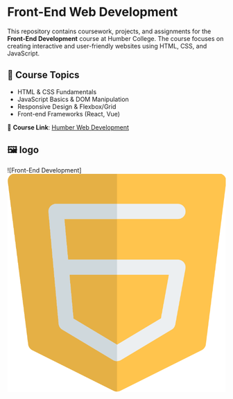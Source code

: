 # Front-End Web Development

This repository contains coursework, projects, and assignments for the **Front-End Development** course at Humber College. The course focuses on creating interactive and user-friendly websites using HTML, CSS, and JavaScript.

## 📌 Course Topics
- HTML & CSS Fundamentals
- JavaScript Basics & DOM Manipulation
- Responsive Design & Flexbox/Grid
- Front-end Frameworks (React, Vue)

🔗 **Course Link**: [Humber Web Development](https://humber.ca)

## 🖼️ logo
![Front-End Development]![Front-End Development](https://github.com/Elliedd-26/HTTP5122-Front-End/blob/main/javascript-logo.png)
